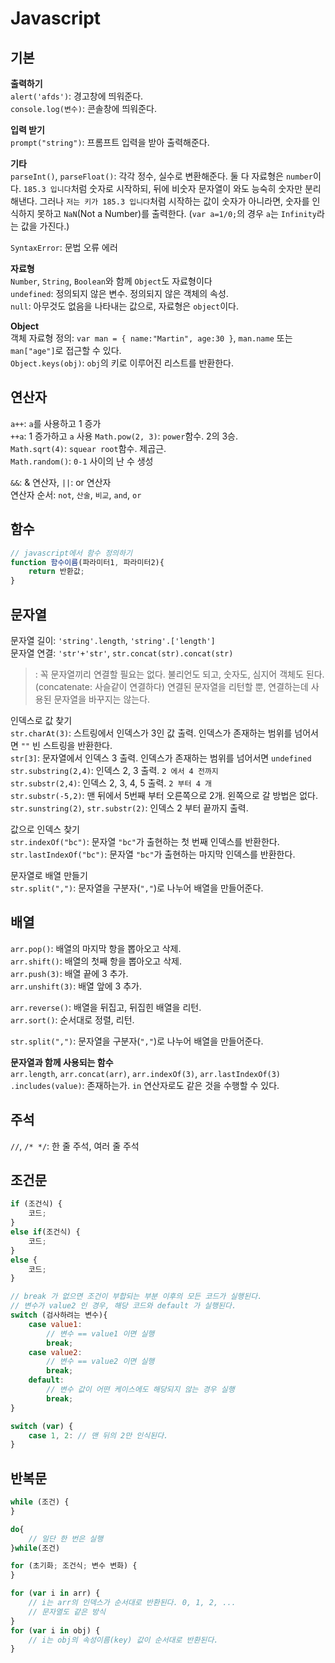 

# Javascript


## 기본

**출력하기**  
`alert('afds')`: 경고창에 띄워준다.  
`console.log(변수)`: 콘솔창에 띄워준다.  

**입력 받기**  
`prompt("string")`: 프롬프트 입력을 받아 출력해준다.  

**기타**  
`parseInt()`, `parseFloat()`:  각각 정수, 실수로 변환해준다. 둘 다 자료형은 `number`이다. `185.3 입니다`처럼 숫자로 시작하되, 뒤에 비숫자 문자열이 와도 능숙히 숫자만 분리해낸다. 그러나 `저는 키가 185.3 입니다`처럼 시작하는 값이 숫자가 아니라면, 숫자를 인식하지 못하고 `NaN`(Not a Number)를 출력한다. (`var a=1/0;`의 경우 `a`는 `Infinity`라는 값을 가진다.)  

`SyntaxError`: 문법 오류 에러  

**자료형**  
`Number`, `String`, `Boolean`와 함께 `Object`도 자료형이다   
`undefined`: 정의되지 않은 변수. 정의되지 않은 객체의 속성.  
`null`: 아무것도 없음을 나타내는 값으로, 자료형은 `object`이다.  

**Object**  
객체 자료형 정의: `var man = { name:"Martin", age:30 }`, `man.name` 또는 `man["age"]`로 접근할 수 있다.  
`Object.keys(obj)`: `obj`의 키로 이루어진 리스트를 반환한다.  


## 연산자

`a++`: `a`를 사용하고 1 증가  
`++a`: 1 증가하고 `a` 사용
`Math.pow(2, 3)`: `power`함수. 2의 3승.  
`Math.sqrt(4)`: `squear root`함수. 제곱근.  
`Math.random()`: `0-1` 사이의 난 수 생성  


`&&`: & 연산자, `||`: or 연산자  
연산자 순서: `not`, `산술`, `비교`, `and`, `or`  


## 함수

```javascript
// javascript에서 함수 정의하기
function 함수이름(파라미터1, 파라미터2){
    return 반환값;
}
```


## 문자열

문자열 길이: `'string'.length`, `'string'.['length']`  
문자열 연결: `'str'+'str'`, `str.concat(str).concat(str)`  
> : 꼭 문자열끼리 연결할 필요는 없다. 불리언도 되고, 숫자도, 심지어 객체도 된다. (concatenate: 사슬같이 연결하다) 연결된 문자열을 리턴할 뿐, 연결하는데 사용된 문자열을 바꾸지는 않는다.  
	
인덱스로 값 찾기  
`str.charAt(3)`: 스트링에서 인덱스가 3인 값 출력. 인덱스가 존재하는 범위를 넘어서면 `""` 빈 스트링을 반환한다.  
`str[3]`: 문자열에서 인덱스 3 출력. 인덱스가 존재하는 범위를 넘어서면 `undefined`  
`str.substring(2,4)`: 인덱스 2, 3 출력. `2 에서 4 전까지`  
`str.substr(2,4)`: 인덱스 2, 3, 4, 5 출력. `2 부터 4 개`  
`str.substr(-5,2)`: 맨 뒤에서 5번째 부터 오른쪽으로 2개. 왼쪽으로 갈 방법은 없다.  
`str.sunstring(2)`, `str.substr(2)`: 인덱스 2 부터 끝까지 출력.  

값으로 인덱스 찾기  
`str.indexOf("bc")`: 문자열 `"bc"`가 출현하는 첫 번째 인덱스를 반환한다.  
`str.lastIndexOf("bc")`: 문자열 `"bc"`가 출현하는 마지막 인덱스를 반환한다.  

문자열로 배열 만들기  
`str.split(",")`: 문자열을 구분자(`","`)로 나누어 배열을 만들어준다.  


## 배열

`arr.pop()`: 배열의 마지막 항을 뽑아오고 삭제.  
`arr.shift()`: 배열의 첫째 항을 뽑아오고 삭제.  
`arr.push(3)`: 배열 끝에 3 추가.  
`arr.unshift(3)`: 배열 앞에 3 추가.  

`arr.reverse()`: 배열을 뒤집고, 뒤집힌 배열을 리턴.  
`arr.sort()`: 순서대로 정렬, 리턴.   

`str.split(",")`: 문자열을 구분자(`","`)로 나누어 배열을 만들어준다.  

**문자열과 함께 사용되는 함수**  
`arr.length`, `arr.concat(arr)`, `arr.indexOf(3)`, `arr.lastIndexOf(3)`  
`.includes(value)`: 존재하는가. `in` 연산자로도 같은 것을 수행할 수 있다.   


## 주석

`//`, `/* */`: 한 줄 주석, 여러 줄 주석  


## 조건문

```javascript
if (조건식) {
	코드;
}
else if(조건식) {
	코드;
}
else {
	코드;
}
```  

```javascript
// break 가 없으면 조건이 부합되는 부분 이후의 모든 코드가 실행된다.
// 변수가 value2 인 경우, 해당 코드와 default 가 실행된다. 
switch (검사하려는 변수){
    case value1:
        // 변수 == value1 이면 실행
        break;
    case value2:
        // 변수 == value2 이면 실행
        break;
    default:
        // 변수 값이 어떤 케이스에도 해당되지 않는 경우 실행 
        break;
}

switch (var) {
	case 1, 2: // 맨 뒤의 2만 인식된다. 
}
```

## 반복문

```javascript
while (조건) {
}
```
```javascript
do{
	// 일단 한 번은 실행
}while(조건)
```
```javascript
for (초기화; 조건식; 변수 변화) {
}

for (var i in arr) {
	// i는 arr의 인덱스가 순서대로 반환된다. 0, 1, 2, ...
	// 문자열도 같은 방식
}
for (var i in obj) {
	// i는 obj의 속성이름(key) 값이 순서대로 반환된다. 
}
``` 